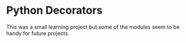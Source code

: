 Python Decorators
=================

This was a small learning project but some of the modules seem to be handy for future projects.

